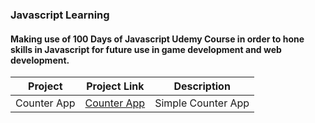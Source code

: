 ### Javascript Learning 
#### Making use of 100 Days of Javascript Udemy Course in order to hone skills in Javascript for future use in game development and web development.

| Project | Project Link | Description |
| :--:    | ------------ | ----------- |
|Counter App | [Counter App]([url](https://github.com/derrk/Personal-Projects/tree/main/JavaScriptJourney/template)) | Simple Counter App |
